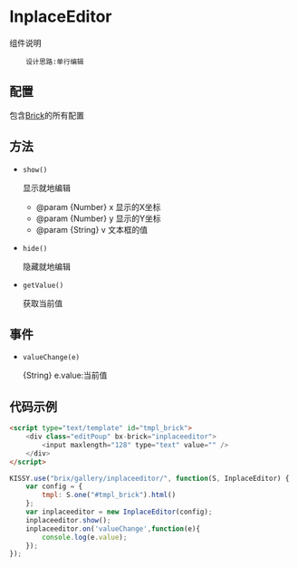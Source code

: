 # InplaceEditor

组件说明


        设计思路:单行编辑


## 配置

包含[Brick](/etaoux/brix/tree/master/docs/brick.md)的所有配置
	


## 方法


* `show()`

    显示就地编辑

    * @param  {Number} x 显示的X坐标
    * @param  {Number} y 显示的Y坐标
    * @param  {String} v 文本框的值

* `hide()`

    隐藏就地编辑

* `getValue()`

    获取当前值


## 事件


* `valueChange(e)`

    {String} e.value:当前值

## 代码示例
```html
<script type="text/template" id="tmpl_brick">
    <div class="editPoup" bx-brick="inplaceeditor">
        <input maxlength="128" type="text" value="" />
    </div>
</script>
```
```javascript
KISSY.use("brix/gallery/inplaceeditor/", function(S, InplaceEditor) {
    var config = {
        tmpl: S.one("#tmpl_brick").html()
    };
    var inplaceeditor = new InplaceEditor(config);
    inplaceeditor.show();
    inplaceeditor.on('valueChange',function(e){
        console.log(e.value);
    });
});
```




